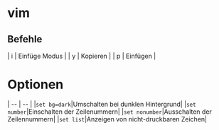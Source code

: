 # vim

## Befehle 
| i | Einfüge Modus |
| y | Kopieren |
| p | Einfügen |

# Optionen
| -- | -- |
|``set bg=dark``|Umschalten bei dunklen Hintergrund|
|``set number``|Einschalten der Zeilenummern|
|``set nonumber``|Ausschalten der Zeilennummern|
|``set list``|Anzeigen von nicht-druckbaren Zeichen|
